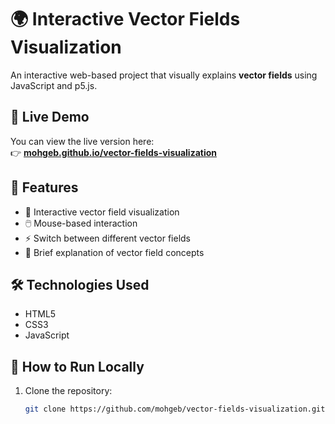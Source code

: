 # 🌍 Interactive Vector Fields Visualization

An interactive web-based project that visually explains **vector fields** using JavaScript and p5.js.

## 🚀 Live Demo  
You can view the live version here:  
👉 **[mohgeb.github.io/vector-fields-visualization](https://mohgeb.github.io/vector-fields-visualization/)**  

## 📌 Features  
- 🎨 Interactive vector field visualization  
- 🖱️ Mouse-based interaction  
- ⚡ Switch between different vector fields  
- 📖 Brief explanation of vector field concepts  

## 🛠️ Technologies Used  
- HTML5  
- CSS3  
- JavaScript 

## 📂 How to Run Locally  
1. Clone the repository:  
   ```bash
   git clone https://github.com/mohgeb/vector-fields-visualization.git
